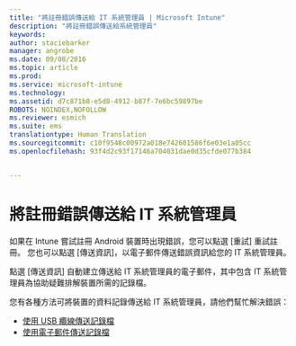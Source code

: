 ```yaml
---
title: "將註冊錯誤傳送給 IT 系統管理員 | Microsoft Intune"
description: "將註冊錯誤傳送給系統管理員"
keywords: 
author: staciebarker
manager: angrobe
ms.date: 09/08/2016
ms.topic: article
ms.prod: 
ms.service: microsoft-intune
ms.technology: 
ms.assetid: d7c871b8-e5d8-4912-b87f-7e6bc59897be
ROBOTS: NOINDEX,NOFOLLOW
ms.reviewer: esmich
ms.suite: ems
translationtype: Human Translation
ms.sourcegitcommit: c10f9548c00972a018e742601586f6e03e1a05cc
ms.openlocfilehash: 93f4d2c93f17146a704031dae0d35cfde077b384


---
```



# 將註冊錯誤傳送給 IT 系統管理員

如果在 Intune 嘗試註冊 Android 裝置時出現錯誤，您可以點選 [重試] 重試註冊。 您也可以點選 [傳送資訊]，以電子郵件傳送錯誤資訊給您的 IT 系統管理員。

點選 [傳送資訊] 自動建立傳送給 IT 系統管理員的電子郵件，其中包含 IT 系統管理員為協助疑難排解裝置所需的記錄檔。

您有各種方法可將裝置的資料記錄傳送給 IT 系統管理員，請他們幫忙解決錯誤：

- [使用 USB 纜線傳送記錄檔](send-diagnostic-data-logs-to-your-it-administrator-using-a-usb-cable-android.md)
- [使用電子郵件傳送記錄檔](send-diagnostic-data-logs-to-your-it-administrator-using-email-android.md)



<!--HONumber=Oct16_HO2-->


